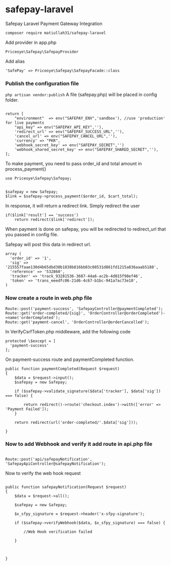 # safepay-laravel
Safepay Laravel Payment Gateway Integration


``composer require matiullah31/safepay-laravel``

Add provider in app.php

`` Priceoye\Safepay\SafepayProvider ``

Add alias

`` 'SafePay' => Priceoye\Safepay\SafepayFacade::class ``
  


### Publish the configuration file
  ``php artisan vendor:publish``
A file (safepay.php) will be placed in config folder.

```

return [
    "environment"  => env("SAFEPAY_ENV",'sandbox'), //use 'production' for live payments
    "api_key" => env("SAFEPAY_API_KEY",''),
    'redirect_url' => env("SAFEPAY_SUCCESS_URL",''),
    'cancel_url' => env("SAFEPAY_CANCEL_URL",''),
    'currency' => "PKR",
    'webhook_secret_key' => env("SAFEPAY_SECRET",'')
    'webhook_shared_secret_key' => env("SAFEPAY_SHARED_SECRET",''),
];

```
To make payment, you need to pass order_id and total amount in process_payment() 

```
use Priceoye\Safepay\Safepay;


$safepay = new Safepay;
$link = $safepay->process_payment($order_id, $cart_total);
```

In response, it will return a redirect link. Simply redirect the user
```
if($link['result'] == 'success')
    return redirect($link['redirect']); 
```

When payment is done on safepay, you will be redirected to redirect_url that you passed in config file. 

Safepay will post this data in redirect url.
```
array (
  'order_id' => '1',
  'sig' => '215557faae130d4b65dbd30b1838b816bb03c08531d861fd1215a836aaab5188',
  'reference' => '532860',
  'tracker' => 'track_93281536-3687-44a6-ac2b-4d015f98ef46',
  'token' => 'trans_eeedfc06-21d6-4c67-b1bc-941a7ac73e10',
) 
```

### Now create a route in web.php file

```
Route::post('payment-success', 'SafepayController@paymentCompleted');
Route::get('order-completed/{sig}', 'OrderController@orderCompleted')->name('orderCompleted');
Route::get('payment-cancel', 'OrderController@orderCancelled');
```

In VerifyCsrfToken.php middleware, add the following code
```
protected \$except = [
  'payment-success'
];
```

On payment-success route and paymentCompleted function. 
```
public function paymentCompleted(Request $request)
{
    $data = $request->input();
    $safepay = new Safepay;

    if ($safepay->validate_signature($data['tracker'], $data['sig']) === false) {

        return redirect()->route('checkout.index')->with(['error' => 'Payment Failed']);
    }

    return redirect(url('order-completed/'.$data['sig']));
    
}

```

### Now to add Webhook and verify it add route in api.php file

```

Route::post('api/safepayNotification', 'SafepayApiController@safepayNotification');

```

Now to verify the web hook request

```

public function safepayNotification(Request $request)
{
    $data = $request->all();

    $safepay = new Safepay;

    $x_sfpy_signature = $request->header('x-sfpy-signature');

    if ($safepay->verifyWebhook($data, $x_sfpy_signature) === false) {

        //Web Hook verification failed
       
    }

   
    
}


```